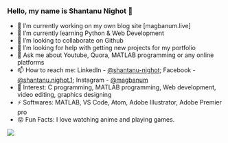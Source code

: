 ### Hello, my name is Shantanu Nighot 👋

- 🔭 I’m currently working on my own blog site [magbanum.live]
- 🌱 I’m currently learning Python & Web Development
- 👯 I’m looking to collaborate on Github
- 🤔 I’m looking for help with getting new projects for my portfolio
- 💬 Ask me about Youtube, Quora, MATLAB programming or any online platforms
- 📫 How to reach me: LinkedIn - [@shantanu-nighot](https://www.linkedin.com/in/shantanu-nighot/); Facebook - [@shantanu.nighot.1](https://www.facebook.com/shantanu.nighot.1/); Instagram - [@magbanum](https://www.instagram.com/magbanum/)
- 👀 Interest: C programming, MATLAB programming, Web development, video editing, graphics designing 
- ⚡ Softwares: MATLAB, VS Code, Atom, Adobe Illustrator, Adobe Premier pro
- 😜 Fun Facts: I love watching anime and playing games. 

<img src="https://github-readme-stats.magbanum.vercel.app/api?username=magbanum&&show_icons=true&title_color=404040&icon_color=00ccff&text_color=a6a6a6&bg_color=#f2f2f2">
